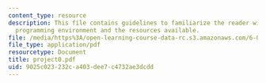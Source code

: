 ```yaml
---
content_type: resource
description: This file contains guidelines to familiarize the reader with the Scheme
  programming environment and the resources available.
file: /media/https%3A/open-learning-course-data-rc.s3.amazonaws.com/6-001-structure-and-interpretation-of-computer-programs-spring-2005/9025c023232ca403dee7c4732ae3dcdd_project0.pdf
file_type: application/pdf
resourcetype: Document
title: project0.pdf
uid: 9025c023-232c-a403-dee7-c4732ae3dcdd
---
```


